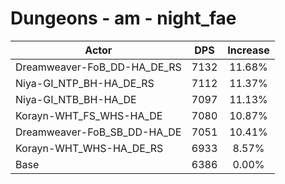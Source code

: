 # Dungeons - am - night_fae
| Actor | DPS | Increase |
|---|:---:|:---:|
|Dreamweaver-FoB_DD-HA_DE_RS|7132|11.68%|
|Niya-GI_NTP_BH-HA_DE_RS|7112|11.37%|
|Niya-GI_NTB_BH-HA_DE|7097|11.13%|
|Korayn-WHT_FS_WHS-HA_DE|7080|10.87%|
|Dreamweaver-FoB_SB_DD-HA_DE|7051|10.41%|
|Korayn-WHT_WHS-HA_DE_RS|6933|8.57%|
|Base|6386|0.00%|
